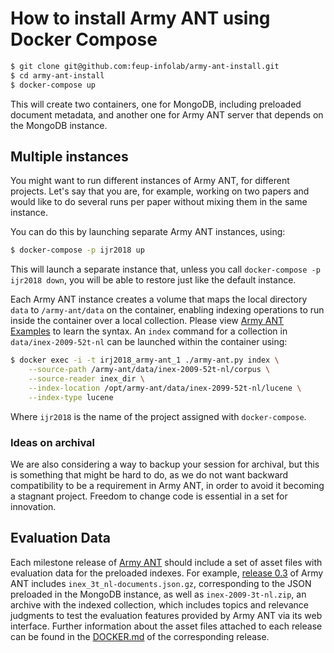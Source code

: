 # How to install Army ANT using Docker Compose

```bash
$ git clone git@github.com:feup-infolab/army-ant-install.git
$ cd army-ant-install
$ docker-compose up
```

This will create two containers, one for MongoDB, including preloaded document metadata, and another one for Army ANT server that depends on the MongoDB instance.

## Multiple instances

You might want to run different instances of Army ANT, for different projects. Let's say that you are, for example, working on two papers and would like to do several runs per paper without mixing them in the same instance.

You can do this by launching separate Army ANT instances, using:

```bash
$ docker-compose -p ijr2018 up
```

This will launch a separate instance that, unless you call `docker-compose -p ijr2018 down`, you will be able to restore just like the default instance.

Each Army ANT instance creates a volume that maps the local directory `data` to `/army-ant/data` on the container, enabling indexing operations to run inside the container over a local collection. Please view [Army ANT Examples](https://github.com/feup-infolab/army-ant/blob/0.3/EXAMPLES.md) to learn the syntax. An `index` command for a collection in `data/inex-2009-52t-nl` can be launched within the container using:

```bash
$ docker exec -i -t irj2018_army-ant_1 ./army-ant.py index \
    --source-path /army-ant/data/inex-2009-52t-nl/corpus \
    --source-reader inex_dir \
    --index-location /opt/army-ant/data/inex-2099-52t-nl/lucene \
    --index-type lucene
```

Where `ijr2018` is the name of the project assigned with `docker-compose`.

### Ideas on archival

We are also considering a way to backup your session for archival, but this is something that might be hard to do, as we do not want backward compatibility to be a requirement in Army ANT, in order to avoid it becoming a stagnant project. Freedom to change code is essential in a set for innovation.

## Evaluation Data

Each milestone release of [Army ANT](https://github.com/feup-infolab/army-ant/releases) should include a set of asset files with evaluation data for the preloaded indexes. For example, [release 0.3](https://github.com/feup-infolab/army-ant/releases/tag/0.3) of Army ANT includes `inex_3t_nl-documents.json.gz`, corresponding to the JSON preloaded in the MongoDB instance, as well as `inex-2009-3t-nl.zip`, an archive with the indexed collection, which includes topics and relevance judgments to test the evaluation features provided by Army ANT via its web interface. Further information about the asset files attached to each release can be found in the [DOCKER.md](https://github.com/feup-infolab/army-ant/blob/0.3/DOCKER.md) of the corresponding release.